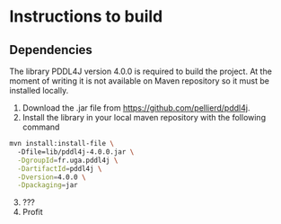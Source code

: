# Instructions to build

## Dependencies

The library PDDL4J version 4.0.0 is required to build the project. At the moment of writing it is not available on Maven repository so it must be installed locally.

1. Download the .jar file from https://github.com/pellierd/pddl4j.
2. Install the library in your local maven repository with the following command
```bash
mvn install:install-file \ 
  -Dfile=lib/pddl4j-4.0.0.jar \
  -DgroupId=fr.uga.pddl4j \
  -DartifactId=pddl4j \
  -Dversion=4.0.0 \
  -Dpackaging=jar
```
3. ???
4. Profit